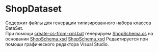 # ShopDataset 

Содержит файлы для генерации типизированного набора классов DataSet.  
При помощи [create-cs-from-xml.bat](create-cs-from-xml.bat) генерируем [ShopSchema.cs](ShopSchema.cs) на основании [ShopSchema.xsd](ShopSchema.xsd)
[ShopSchema.xsd](ShopSchema.xsd) Редактируется при помощи графического редактора Visual Studio.
